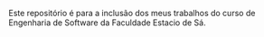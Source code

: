 Este repositório é para a inclusão dos meus trabalhos do curso de Engenharia de Software da Faculdade Estacio de Sá.
